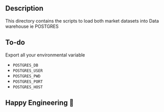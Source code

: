 ## Description
This directory contains the scripts to load both market datasets into Data warehouse ie POSTGRES

## To-do
Export all your environmental variable

* `POSTGRES_DB`
* `POSTGRES_USER`
* `POSTGRES_PWD`
* `POSTGRES_PORT`
* `POSTGRES_HOST`

## Happy Engineering 🚀
